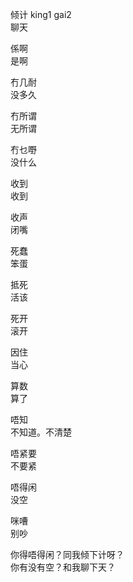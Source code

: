 
倾计  king1 gai2    
聊天  

係啊  
是啊  

冇几耐  
没多久  

冇所谓  
无所谓  

冇乜嘢  
没什么  

收到  
收到  

收声  
闭嘴  

死蠢  
笨蛋  

抵死  
活该  

死开  
滚开  

因住  
当心  

算数  
算了  

唔知  
不知道。不清楚  

唔紧要  
不要紧  

唔得闲  
没空  

咪嘈  
别吵  

你得唔得闲？同我倾下计呀？  
你有没有空？和我聊下天？  

